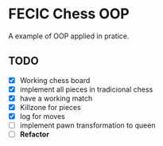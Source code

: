 #  FECIC Chess OOP

A example of OOP applied in pratice.

## TODO
- [x] Working chess board
- [x] implement all pieces in tradicional chess
- [x] have a working match
- [x] Killzone for pieces
- [x] log for moves
- [ ] implement pawn transformation to queen
- [ ] **Refactor**